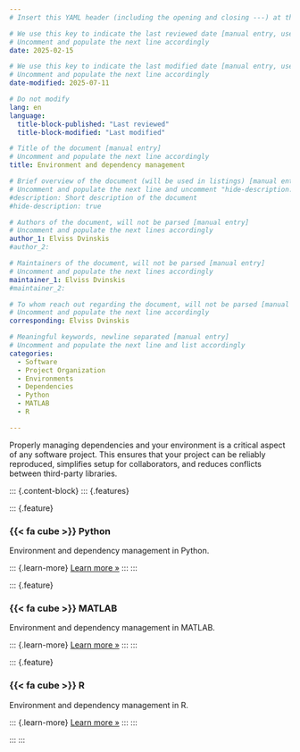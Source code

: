 ```yaml
---
# Insert this YAML header (including the opening and closing ---) at the beginning of the document and fill it out accordingly

# We use this key to indicate the last reviewed date [manual entry, use YYYY-MM-DD]
# Uncomment and populate the next line accordingly
date: 2025-02-15

# We use this key to indicate the last modified date [manual entry, use YYYY-MM-DD]
# Uncomment and populate the next line accordingly
date-modified: 2025-07-11

# Do not modify
lang: en
language: 
  title-block-published: "Last reviewed"
  title-block-modified: "Last modified"

# Title of the document [manual entry]
# Uncomment and populate the next line accordingly
title: Environment and dependency management

# Brief overview of the document (will be used in listings) [manual entry]
# Uncomment and populate the next line and uncomment "hide-description: true".
#description: Short description of the document
#hide-description: true

# Authors of the document, will not be parsed [manual entry]
# Uncomment and populate the next lines accordingly
author_1: Elviss Dvinskis
#author_2:

# Maintainers of the document, will not be parsed [manual entry]
# Uncomment and populate the next lines accordingly
maintainer_1: Elviss Dvinskis
#maintainer_2:

# To whom reach out regarding the document, will not be parsed [manual entry]
# Uncomment and populate the next line accordingly
corresponding: Elviss Dvinskis

# Meaningful keywords, newline separated [manual entry]
# Uncomment and populate the next line and list accordingly
categories:
  - Software
  - Project Organization
  - Environments
  - Dependencies
  - Python
  - MATLAB
  - R

---
```


Properly managing dependencies and your environment is a critical aspect of any software project. This ensures that your project can be reliably reproduced, simplifies setup for collaborators, and reduces conflicts between third-party libraries.

::: {.content-block}
::: {.features}

::: {.feature}
### {{< fa cube >}} Python
Environment and dependency management in Python.

::: {.learn-more}
[Learn more »](./envs_dependencies/python_envs_dependencies.md)
:::
:::

::: {.feature}
### {{< fa cube >}} MATLAB
Environment and dependency management in MATLAB.

::: {.learn-more}
[Learn more »](./envs_dependencies/matlab_envs_dependencies.md)
:::
:::

::: {.feature}
### {{< fa cube >}} R
Environment and dependency management in R.

::: {.learn-more}
[Learn more »](./envs_dependencies/r_envs_dependencies.md)
:::
:::

:::
:::